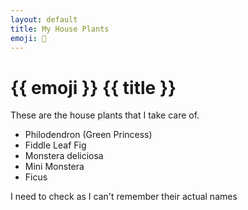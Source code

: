 ```yaml
---
layout: default
title: My House Plants
emoji: 🍃
---
```


# {{ emoji }} {{ title }}

These are the house plants that I take care of.

- Philodendron (Green Princess)
- Fiddle Leaf Fig
- Monstera deliciosa 
- Mini Monstera
- Ficus 

I need to check as I can't remember their actual names